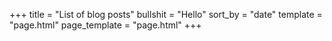 +++
title = "List of blog posts"
bullshit = "Hello"
sort_by = "date"
template = "page.html"
page_template = "page.html"
+++
